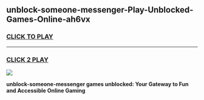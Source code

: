 
## unblock-someone-messenger-Play-Unblocked-Games-Online-ah6vx
<h3>
<a href="https://premium76.site?title=unblock-someone-messenger&ref=25A">CLICK TO PLAY</a></h3>
<hr>

<h3>
<a href="https://premium76.site?title=unblock-someone-messenger&ref=25A">CLICK 2 PLAY</a>
  
</h3>

<a href="https://premium76.site?title=unblock-someone-messenger&ref=25A"><img src="https://clearcache.store/games.png"></a>


**unblock-someone-messenger games unblocked: Your Gateway to Fun and Accessible Online Gaming**
